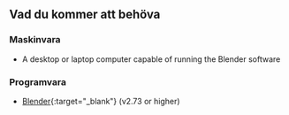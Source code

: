 ## Vad du kommer att behöva

### Maskinvara

+ A desktop or laptop computer capable of running the Blender software

### Programvara

+ [Blender](https://www.blender.org/download/){:target="_blank"} (v2.73 or higher)